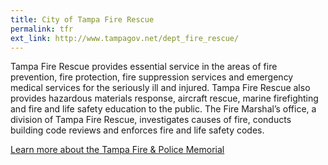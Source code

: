 ```yaml
---
title: City of Tampa Fire Rescue
permalink: tfr
ext_link: http://www.tampagov.net/dept_fire_rescue/
---
```


Tampa Fire Rescue provides essential service in the areas of fire prevention, fire protection, fire suppression services and emergency medical services for the seriously ill and injured. Tampa Fire Rescue also provides hazardous materials response, aircraft rescue, marine firefighting and fire and life safety education to the public. The Fire Marshal’s office, a division of Tampa Fire Rescue, investigates causes of fire, conducts building code reviews and enforces fire and life safety codes.

[Learn more about the Tampa Fire & Police Memorial](http://www.tampagov.net/dept_fire_and_police_pension/information_resources/memorial.asp)
